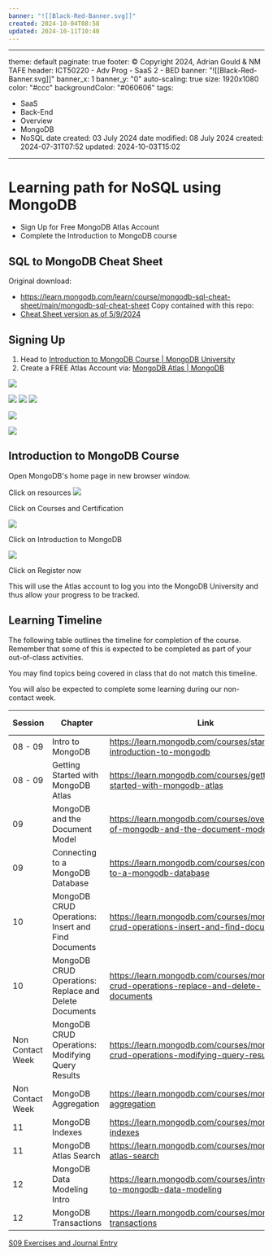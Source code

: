 ```yaml
---
banner: "![[Black-Red-Banner.svg]]"
created: 2024-10-04T08:58
updated: 2024-10-11T10:40
---
```

---
theme: default
paginate: true
footer: © Copyright 2024, Adrian Gould & NM TAFE
header: ICT50220 - Adv Prog - SaaS 2 - BED
banner: "![[Black-Red-Banner.svg]]"
banner_x: 1
banner_y: "0"
auto-scaling: true
size: 1920x1080
color: "#ccc"
backgroundColor: "#060606"
tags:
  - SaaS
  - Back-End
  - Overview
  - MongoDB
  - NoSQL
date created: 03 July 2024
date modified: 08 July 2024
created: 2024-07-31T07:52
updated: 2024-10-03T15:02
---

# Learning path for NoSQL using MongoDB


- Sign Up for Free MongoDB Atlas Account
- Complete the Introduction to MongoDB course

## SQL to MongoDB Cheat Sheet

Original download:
- https://learn.mongodb.com/learn/course/mongodb-sql-cheat-sheet/main/mongodb-sql-cheat-sheet
Copy contained with this repo:
- [Cheat Sheet version as of 5/9/2024](../assets/SQLtoMongoDBCheatSheet1.pdf)




## Signing Up

1) Head
   to [Introduction to MongoDB Course | MongoDB University](https://learn.mongodb.com/learning-paths/introduction-to-mongodb)
2) Create a FREE Atlas Account
   via: [MongoDB Atlas | MongoDB](https://www.mongodb.com/cloud/atlas/register)

![](../assets/MongoDB-Learning-Path-20240905145654430.png)

![](../assets/MongoDB-Learning-Path-20240905145800687.png)
![](../assets/MongoDB-Learning-Path-20240905145810634.png)
![](../assets/MongoDB-Learning-Path-20240905145817076.png)

![](../assets/MongoDB-Learning-Path-20240905145823108.png)

![](../assets/MongoDB-Learning-Path-20240905145836669.png)


## Introduction to MongoDB Course

Open MongoDB's home page in new browser window.

Click on resources
![](../assets/MongoDB-Learning-Path-20240905152341334.png)

Click on Courses and Certification

![](../assets/MongoDB-Learning-Path-20240905152357471.png)


Click on Introduction to MongoDB

![](../assets/MongoDB-Learning-Path-20240905152403207.png)

Click on Register now

This will use the Atlas account to log you into the MongoDB University and thus allow your
progress to be tracked.


## Learning Timeline

The following table outlines the timeline for completion of the course. Remember that some
of this is expected to be completed as part of your out-of-class activities.

You may find topics being covered in class that do not match this timeline. 

You will also be expected to complete some learning during our non-contact week.

| Session          | Chapter                                               | Link                                                                                   | Duration (Mins) |
|------------------|-------------------------------------------------------|----------------------------------------------------------------------------------------|-----------------|
| 08 - 09          | Intro to MongoDB                                      | https://learn.mongodb.com/courses/start-here-introduction-to-mongodb                   | 15              |
| 08 - 09          | Getting Started with MongoDB Atlas                    | https://learn.mongodb.com/courses/getting-started-with-mongodb-atlas                   | 60              |
| 09               | MongoDB and the Document Model                        | https://learn.mongodb.com/courses/overview-of-mongodb-and-the-document-model           | 75              |
| 09               | Connecting to a MongoDB Database                      | https://learn.mongodb.com/courses/connecting-to-a-mongodb-database                     | 60              |
| 10               | MongoDB CRUD Operations: Insert and Find Documents    | https://learn.mongodb.com/courses/mongodb-crud-operations-insert-and-find-documents    | 105             |
| 10               | MongoDB CRUD Operations: Replace and Delete Documents | https://learn.mongodb.com/courses/mongodb-crud-operations-replace-and-delete-documents | 105             |
| Non Contact Week | MongoDB CRUD Operations: Modifying Query Results      | https://learn.mongodb.com/courses/mongodb-crud-operations-modifying-query-results      | 85              |
| Non Contact Week | MongoDB Aggregation                                   | https://learn.mongodb.com/courses/mongodb-aggregation                                  | 105             |
| 11               | MongoDB Indexes                                       | https://learn.mongodb.com/courses/mongodb-indexes                                      | 105             |
| 11               | MongoDB Atlas Search                                  | https://learn.mongodb.com/courses/mongodb-atlas-search                                 | 90              |
| 12               | MongoDB Data Modeling Intro                           | https://learn.mongodb.com/courses/introduction-to-mongodb-data-modeling                | 45              |
| 12               | MongoDB Transactions                                  | https://learn.mongodb.com/courses/mongodb-transactions                                 | 60              |

[S09 Exercises and Journal Entry](Session-09/S09-Exercises-and-Journal-Entry.md)
